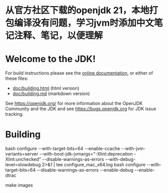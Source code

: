 # 从官方社区下载的openjdk 21，本地打包编译没有问题，学习jvm时添加中文笔记注释、笔记，以便理解

# Welcome to the JDK!

For build instructions please see the
[online documentation](https://openjdk.org/groups/build/doc/building.html),
or either of these files:

- [doc/building.html](doc/building.html) (html version)
- [doc/building.md](doc/building.md) (markdown version)

See <https://openjdk.org/> for more information about the OpenJDK
Community and the JDK and see <https://bugs.openjdk.org> for JDK issue
tracking.

# Building 
bash configure --with-target-bits=64 --enable-ccache --with-jvm-variants=server  --with-boot-jdk-jvmargs="-Xlint:deprecation -Xlint:unchecked" --disable-warnings-as-errors --with-debug-level=slowdebug 2>&1 | tee configure_mac_x64.log
bash configure   --with-target-bits=64  --disable-warnings-as-errors --enable-debug --enable-dtrac

make images 